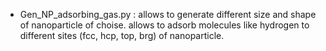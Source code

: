 *  Gen_NP_adsorbing_gas.py : allows to generate different size and shape of nanoparticle of choise. allows to adsorb molecules like hydrogen to different sites (fcc, hcp, top, brg) of nanoparticle.
